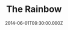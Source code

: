 ---
title: "The Rainbow"
image: "https://i.imgur.com/MuLYIpM.jpg"
date: "2014-06-01T09:30:00.000Z"
video:
  type: "vimeo"
  id: 97065512
speaker:
  name: "Bart Wilkins"
  permalink: "bart-wilkins"
series: "noah"
---
